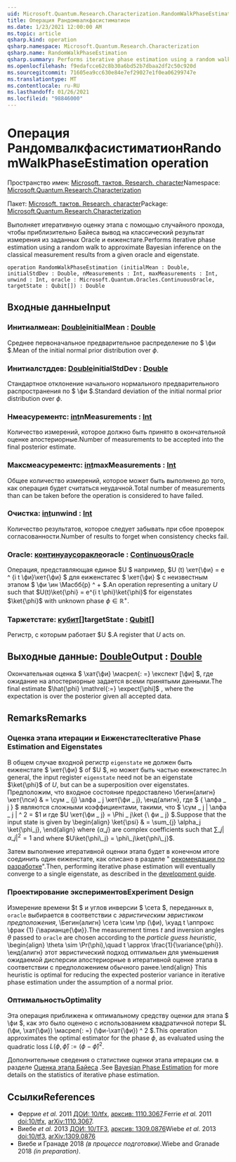```yaml
---
uid: Microsoft.Quantum.Research.Characterization.RandomWalkPhaseEstimation
title: Операция Рандомвалкфасистиматион
ms.date: 1/23/2021 12:00:00 AM
ms.topic: article
qsharp.kind: operation
qsharp.namespace: Microsoft.Quantum.Research.Characterization
qsharp.name: RandomWalkPhaseEstimation
qsharp.summary: Performs iterative phase estimation using a random walk to approximate Bayesian inference on the classical measurement results from a given oracle and eigenstate.
ms.openlocfilehash: f9edafcce62c8b30a6bd52b7dbaa2df2c50c920d
ms.sourcegitcommit: 71605ea9cc630e84e7ef29027e1f0ea06299747e
ms.translationtype: MT
ms.contentlocale: ru-RU
ms.lasthandoff: 01/26/2021
ms.locfileid: "98846000"
---
```

# <a name="randomwalkphaseestimation-operation"></a><span data-ttu-id="f3535-102">Операция Рандомвалкфасистиматион</span><span class="sxs-lookup"><span data-stu-id="f3535-102">RandomWalkPhaseEstimation operation</span></span>

<span data-ttu-id="f3535-103">Пространство имен: [Microsoft. тактов. Research. character](xref:Microsoft.Quantum.Research.Characterization)</span><span class="sxs-lookup"><span data-stu-id="f3535-103">Namespace: [Microsoft.Quantum.Research.Characterization](xref:Microsoft.Quantum.Research.Characterization)</span></span>

<span data-ttu-id="f3535-104">Пакет: [Microsoft. тактов. Research. character](https://nuget.org/packages/Microsoft.Quantum.Research.Characterization)</span><span class="sxs-lookup"><span data-stu-id="f3535-104">Package: [Microsoft.Quantum.Research.Characterization](https://nuget.org/packages/Microsoft.Quantum.Research.Characterization)</span></span>


<span data-ttu-id="f3535-105">Выполняет итеративную оценку этапа с помощью случайного прохода, чтобы приблизительно Байеса вывод на классический результат измерения из заданных Oracle и еиженстате.</span><span class="sxs-lookup"><span data-stu-id="f3535-105">Performs iterative phase estimation using a random walk to approximate Bayesian inference on the classical measurement results from a given oracle and eigenstate.</span></span>

```qsharp
operation RandomWalkPhaseEstimation (initialMean : Double, initialStdDev : Double, nMeasurements : Int, maxMeasurements : Int, unwind : Int, oracle : Microsoft.Quantum.Oracles.ContinuousOracle, targetState : Qubit[]) : Double
```


## <a name="input"></a><span data-ttu-id="f3535-106">Входные данные</span><span class="sxs-lookup"><span data-stu-id="f3535-106">Input</span></span>

### <a name="initialmean--double"></a><span data-ttu-id="f3535-107">Инитиалмеан: [Double](xref:microsoft.quantum.lang-ref.double)</span><span class="sxs-lookup"><span data-stu-id="f3535-107">initialMean : [Double](xref:microsoft.quantum.lang-ref.double)</span></span>

<span data-ttu-id="f3535-108">Среднее первоначальное предварительное распределение по $ \фи $.</span><span class="sxs-lookup"><span data-stu-id="f3535-108">Mean of the initial normal prior distribution over $\phi$.</span></span>


### <a name="initialstddev--double"></a><span data-ttu-id="f3535-109">Инитиалстддев: [Double](xref:microsoft.quantum.lang-ref.double)</span><span class="sxs-lookup"><span data-stu-id="f3535-109">initialStdDev : [Double](xref:microsoft.quantum.lang-ref.double)</span></span>

<span data-ttu-id="f3535-110">Стандартное отклонение начального нормального предварительного распространения по $ \фи $.</span><span class="sxs-lookup"><span data-stu-id="f3535-110">Standard deviation of the initial normal prior distribution over $\phi$.</span></span>


### <a name="nmeasurements--int"></a><span data-ttu-id="f3535-111">Нмеасурементс: [int](xref:microsoft.quantum.lang-ref.int)</span><span class="sxs-lookup"><span data-stu-id="f3535-111">nMeasurements : [Int](xref:microsoft.quantum.lang-ref.int)</span></span>

<span data-ttu-id="f3535-112">Количество измерений, которое должно быть принято в окончательной оценке апостериорные.</span><span class="sxs-lookup"><span data-stu-id="f3535-112">Number of measurements to be accepted into the final posterior estimate.</span></span>


### <a name="maxmeasurements--int"></a><span data-ttu-id="f3535-113">Максмеасурементс: [int](xref:microsoft.quantum.lang-ref.int)</span><span class="sxs-lookup"><span data-stu-id="f3535-113">maxMeasurements : [Int](xref:microsoft.quantum.lang-ref.int)</span></span>

<span data-ttu-id="f3535-114">Общее количество измерений, которое может быть выполнено до того, как операция будет считаться неудачной.</span><span class="sxs-lookup"><span data-stu-id="f3535-114">Total number of measurements than can be taken before the operation is considered to have failed.</span></span>


### <a name="unwind--int"></a><span data-ttu-id="f3535-115">Очистка: [int](xref:microsoft.quantum.lang-ref.int)</span><span class="sxs-lookup"><span data-stu-id="f3535-115">unwind : [Int](xref:microsoft.quantum.lang-ref.int)</span></span>

<span data-ttu-id="f3535-116">Количество результатов, которое следует забывать при сбое проверок согласованности.</span><span class="sxs-lookup"><span data-stu-id="f3535-116">Number of results to forget when consistency checks fail.</span></span>


### <a name="oracle--continuousoracle"></a><span data-ttu-id="f3535-117">Oracle: [континуаусоракле](xref:Microsoft.Quantum.Oracles.ContinuousOracle)</span><span class="sxs-lookup"><span data-stu-id="f3535-117">oracle : [ContinuousOracle](xref:Microsoft.Quantum.Oracles.ContinuousOracle)</span></span>

<span data-ttu-id="f3535-118">Операция, представляющая единое $U $ например, $U (t) \кет{\фи} = e ^ {i t \фи}\кет{\фи} $ для еиженстатес $ \кет{\фи} $ с неизвестным этапом $ \фи \ин \Масбб{р} ^ + $.</span><span class="sxs-lookup"><span data-stu-id="f3535-118">An operation representing a unitary $U$ such that $U(t)\ket{\phi} = e^{i t \phi}\ket{\phi}$ for eigenstates $\ket{\phi}$ with unknown phase $\phi \in \mathbb{R}^+$.</span></span>


### <a name="targetstate--qubit"></a><span data-ttu-id="f3535-119">Таржетстате: [кубит](xref:microsoft.quantum.lang-ref.qubit)[]</span><span class="sxs-lookup"><span data-stu-id="f3535-119">targetState : [Qubit](xref:microsoft.quantum.lang-ref.qubit)[]</span></span>

<span data-ttu-id="f3535-120">Регистр, с которым работает $U $.</span><span class="sxs-lookup"><span data-stu-id="f3535-120">A register that $U$ acts on.</span></span>



## <a name="output--double"></a><span data-ttu-id="f3535-121">Выходные данные: [Double](xref:microsoft.quantum.lang-ref.double)</span><span class="sxs-lookup"><span data-stu-id="f3535-121">Output : [Double](xref:microsoft.quantum.lang-ref.double)</span></span>

<span data-ttu-id="f3535-122">Окончательная оценка $ \хат{\фи} \масрел{: =} \експект [\фи] $, где ожидание на апостериорные задается всеми принятыми данными.</span><span class="sxs-lookup"><span data-stu-id="f3535-122">The final estimate $\hat{\phi} \mathrel{:=} \expect[\phi]$ , where the expectation is over the posterior given all accepted data.</span></span>

## <a name="remarks"></a><span data-ttu-id="f3535-123">Remarks</span><span class="sxs-lookup"><span data-stu-id="f3535-123">Remarks</span></span>

### <a name="iterative-phase-estimation-and-eigenstates"></a><span data-ttu-id="f3535-124">Оценка этапа итерации и Еиженстатес</span><span class="sxs-lookup"><span data-stu-id="f3535-124">Iterative Phase Estimation and Eigenstates</span></span>

<span data-ttu-id="f3535-125">В общем случае входной регистр `eigenstate` не должен быть еиженстате $ \кет{\фи} $ of $U $, но может быть частью еиженстатес.</span><span class="sxs-lookup"><span data-stu-id="f3535-125">In general, the input register `eigenstate` need not be an eigenstate $\ket{\phi}$ of $U$, but can be a superposition over eigenstates.</span></span> <span data-ttu-id="f3535-126">Предположим, что входное состояние предоставлено \бегин{алигн} \кет{\пси} & = \сум \_ {j} \алфа \_ j \кет{\фи \_ j}, \енд{алигн}, где $ \{ \алфа \_ j \} $ являются сложными коэффициентами, такими, что $ \сум \_ j | \алфа \_ j | ^ 2 = $1 и где $U \кет{\фи \_ j} = \Phi \_ j\ket {\ фи \_ j} $.</span><span class="sxs-lookup"><span data-stu-id="f3535-126">Suppose that the input state is given by \begin{align} \ket{\psi} & = \sum\_{j} \alpha\_j \ket{\phi\_j}, \end{align} where $\{\alpha\_j\}$ are complex coefficients such that $\sum\_j |\alpha\_j|^2 = 1$ and where $U\ket{\phi\_j} = \phi\_j\ket{\phi\_j}$.</span></span>

<span data-ttu-id="f3535-127">Затем выполнение итеративной оценки этапа будет в конечном итоге соединить один еиженстате, как описано в разделе " [рекомендации по разработке](xref:microsoft.quantum.libraries.characterization#iterative-phase-estimation-without-eigenstates)".</span><span class="sxs-lookup"><span data-stu-id="f3535-127">Then, performing iterative phase estimation will eventually converge to a single eigenstate, as described in the [development guide](xref:microsoft.quantum.libraries.characterization#iterative-phase-estimation-without-eigenstates).</span></span>

### <a name="experiment-design"></a><span data-ttu-id="f3535-128">Проектирование экспериментов</span><span class="sxs-lookup"><span data-stu-id="f3535-128">Experiment Design</span></span>

<span data-ttu-id="f3535-129">Измерение времени $t $ и углов инверсии $ \сета $, переданных в, `oracle` выбирается в соответствии с *эвристическим эвристиком предположения*, \Бегин{алигн} \сета \сим \пр (\фи), \куад t \аппрокс \фрак {1} {\варианце{\фи}}.</span><span class="sxs-lookup"><span data-stu-id="f3535-129">The measurement times $t$ and inversion angles $\theta$ passed to `oracle` are chosen according to the *particle guess heuristic*, \begin{align} \theta \sim \Pr(\phi),\quad t \approx \frac{1}{\variance{\phi}}.</span></span>
<span data-ttu-id="f3535-130">\енд{алигн} этот эвристический подход оптимальен для уменьшения ожидаемой дисперсии апостериорные в итеративной оценке этапа в соответствии с предположением обычного ранее.</span><span class="sxs-lookup"><span data-stu-id="f3535-130">\end{align} This heuristic is optimal for reducing the expected posterior variance in iterative phase estimation under the assumption of a normal prior.</span></span>

### <a name="optimality"></a><span data-ttu-id="f3535-131">Оптимальность</span><span class="sxs-lookup"><span data-stu-id="f3535-131">Optimality</span></span>

<span data-ttu-id="f3535-132">Эта операция приближена к оптимальному средству оценки для этапа $ \фи $, как это было оценено с использованием квадратичной потери $L (\фи, \хат{\фи}) \масрел{: =} (\фи-\хат{\фи}) ^ 2 $.</span><span class="sxs-lookup"><span data-stu-id="f3535-132">This operation approximates the optimal estimator for the phase $\phi$, as evaluated using the quadratic loss $L(\phi, \hat{\phi}) \mathrel{:=} (\phi - \hat{\phi})^2$.</span></span>

<span data-ttu-id="f3535-133">Дополнительные сведения о статистике оценки этапа итерации см. в разделе [Оценка этапа Байеса](xref:microsoft.quantum.libraries.characterization#bayesian-phase-estimation) .</span><span class="sxs-lookup"><span data-stu-id="f3535-133">See [Bayesian Phase Estimation](xref:microsoft.quantum.libraries.characterization#bayesian-phase-estimation) for more details on the statistics of iterative phase estimation.</span></span>

## <a name="references"></a><span data-ttu-id="f3535-134">Ссылки</span><span class="sxs-lookup"><span data-stu-id="f3535-134">References</span></span>

- <span data-ttu-id="f3535-135">Феррие *et al.* 2011 [ДОИ: 10/tfx](https://doi.org/10.1007/s11128-012-0407-6), [арксив: 1110.3067](https://arxiv.org/abs/1110.3067).</span><span class="sxs-lookup"><span data-stu-id="f3535-135">Ferrie *et al.* 2011 [doi:10/tfx](https://doi.org/10.1007/s11128-012-0407-6), [arXiv:1110.3067](https://arxiv.org/abs/1110.3067).</span></span>
- <span data-ttu-id="f3535-136">Виебе *et al.* 2013 [ДОИ: 10/TF3](https://doi.org/10.1103/PhysRevLett.112.190501), [арксив: 1309.0876](https://arxiv.org/abs/1309.0876)</span><span class="sxs-lookup"><span data-stu-id="f3535-136">Wiebe *et al.* 2013 [doi:10/tf3](https://doi.org/10.1103/PhysRevLett.112.190501), [arXiv:1309.0876](https://arxiv.org/abs/1309.0876)</span></span>
- <span data-ttu-id="f3535-137">Виебе и Гранаде 2018 *(в процессе подготовки)*.</span><span class="sxs-lookup"><span data-stu-id="f3535-137">Wiebe and Granade 2018 *(in preparation)*.</span></span>